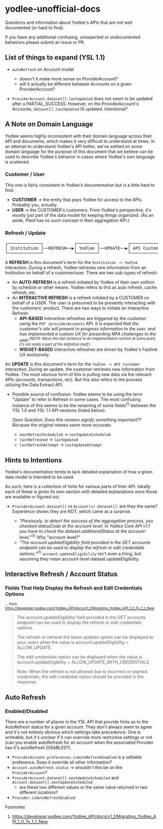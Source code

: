 # yodlee-unofficial-docs
Questions and information about Yodlee's APIs that are not well documented (or hard to find).

If you have any additional confusing, unexpected or undocumented behaviors please submit an issue or PR.


## List of things to expand (YSL 1.1)

- `autoRefresh` on Account model
  - doesn't it make more sense on ProviderAccount?
  - will it actually be different between Accounts on a given ProviderAccount?
 
- `ProviderAccount.dataset[].lastUpdated` does not seem to be updated after a PARTIAL_SUCCESS. However, on 
  the ProviderAccount's Accounts, `dataset[].lastUpdated` IS updated. Intentional?


## A Note on Domain Language ##

Yodlee seems highly inconsistent with their domain language across their API and documents, which makes it
very difficult to understand at times. In an attempt to understand Yodlee's API better, we've settled on some
domain language for the purpose of this document that we believe can be used to describe Yodlee's behavior in
cases where Yodlee's own language is scattered.

### Customer / User ###

This one is fairly consistent in Yodlee's documentation but is a little hard to find:

- **CUSTOMER** -> the entity that pays Yodlee for access to the APIs. Probably you, actually.
- **USER** -> the CUSTOMER's customers. From Yodlee's perspective, it's mostly just part of the data model
  for keeping things organized. (As an aside, *Plaid* has no such concept in their aggregation API.)

### Refresh / Update ###

<pre>
┌─────────────┐            ┌────────┐           ┌──────────────┐
│ Institution │──REFRESH──▶│ Yodlee │──UPDATE──▶│ API Customer │
└─────────────┘            └────────┘           └──────────────┘
</pre>

A **REFRESH** is this document's term for the `Institution -> Yodlee` interaction. During a refresh, Yodlee retrieves new information from an Institution on behalf of a customer/user. There are two sub-types of refresh:

  - An **AUTO-REFRESH** is a refresh initiated by Yodlee of their own volition by schedule or other means. Yodlee
    refers to this as auto refresh, cache refresh, etc.
  - An **INTERACTIVE REFRESH** is a refresh initiated by a CUSTOMER on behalf of a USER. The user is presumed to be
    presently interacting with the customers' product. There are two ways to initiate an Interactive Refresh:
      - **API-BASED** interactive refreshes are triggered by the customer using the `PUT /providerAccounts` API.
        *It is expected that the customer's site will present in-progress information to the user, and has implemented
        a custom UX for presenting MFA challenges to the user.<sup>(NOTE: Move this last sentence to an implementation 
        section at some point, it's not really a part of the definition itself.)</sup>*
      - **WIDGET-BASED** interactive refreshes are driven by Yodlee's Fastlink UX exclusively.

An **UPDATE** is this document's term for the `Yodlee -> API Customer` interaction. During an update, the customer
retrieves new information from Yodlee. The most obvious form of this is pulling new data via the relevant APIs 
(accounts, transactions, etc). But this also refers to the process utilizing the Data Extract API.
  - Possible source of confusion: Yodlee seems to be using the term "Update" to refer to Refresh in some cases.
    The most confusing instance of this seems to be the renaming of some fields<sup>(1)</sup> between the YSL 1.0 and YSL 1.1
    API versions (listed below).
    
    *Open Question: Does this rename signify something important?? Because the original names *seem* more
    accurate.*
    
    - `nextRefreshScheduled` -> `nextUpdateScheduled`
    - `lastRefreshed` -> `lastUpdated`
    - `lastRefreshAttempt` -> `lastUpdateAttempt`


## Hints to Intentions ##

Yodlee's documentation tends to lack detailed explanation of how a given data model is intended to be used.

As such, here is a collection of hints for various parts of their API. Ideally each of these is given its own
section with detailed explanations once those are available or figured out.

- `ProviderAccount.dataset[]` vs `Account(s).dataset[]`: are they the same? Experience shows they are NOT, which came as a surprise.

  - *"Previously, to detect the success of the aggregation process, you checked statusCode at the account-level. In Yodlee Core API v1.1 you have to check the dataset.additionalStatus at the account-level."*<sup>(1)</sup>  Why "account-level?"
  - *"The account.updateEligibility field provided in the GET accounts endpoint can be used to display the refresh or edit credentials options."*<sup>(1)</sup> `account.updateEligibility` isn't even a thing, but assuming they mean account-level dataset.updateEligibility.


## Interactive Refresh / Account Status ##

### Fields That Help Display the Refresh and Edit Credentials Options
<sup>... from https://developer.yodlee.com/Yodlee_API/docs/v1_1/Migrating_Yodlee_API_1_0_To_1_1_New</sup>

> The account.updateEligibility field provided in the GET accounts endpoint can be used to display the refresh 
> or edit credentials options.
>
> The refresh or retrieve the latest updates option can be displayed to your users when the value is 
> account.updateEligibility = ALLOW_UPDATE.
>
> The edit credentials option can be displayed when the value is account.updateEligibility = ALLOW_UPDATE_WITH_CREDENTIALS.
>
> Note: When the refresh is not allowed due to incorrect or expired credentials, the edit credential option should 
> be provided in the response.


## Auto Refresh ##

### Enabled/Disabled ###

There are a number of places in the YSL API that provide hints as to the AutoRefresh status for a given account. 
They don't always seem to agree and it's not entirely obvious which settings take precedence. One is writeable, but 
it's unclear if it can override more restrictive settings or not (can you enable autoRefresh for an account when 
the associated Provider has it's autoRefresh DISABLED?).

- `ProviderAccount.preferences.isAutoRefreshEnabled` is a settable preference. Does it override all other information?
- `Account.autoRefresh.status` -> shouldn't this be on the `ProviderAccount`?
- `ProviderAccount.dataset[].nextUpdateScheduled` and `Account.dataset[].nextUpdateScheduled`
  - are these two different values or the same value returned in two different locations?
- `Provider.isAutoRefreshEnabled`


Footnotes
1. https://developer.yodlee.com/Yodlee_API/docs/v1_1/Migrating_Yodlee_API_1_0_To_1_1_New


